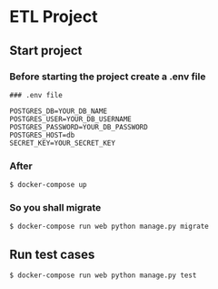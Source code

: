 # ETL Project

## Start project

### Before starting the project create a .env file

```
### .env file

POSTGRES_DB=YOUR_DB_NAME
POSTGRES_USER=YOUR_DB_USERNAME
POSTGRES_PASSWORD=YOUR_DB_PASSWORD
POSTGRES_HOST=db
SECRET_KEY=YOUR_SECRET_KEY
```

### After

```shell
$ docker-compose up
```

### So you shall migrate

```shell
$ docker-compose run web python manage.py migrate
```

## Run test cases

```shell
$ docker-compose run web python manage.py test
```